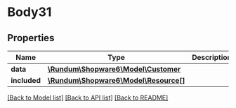 # Body31

## Properties
Name | Type | Description | Notes
------------ | ------------- | ------------- | -------------
**data** | [**\Rundum\Shopware6\Model\Customer**](Customer.md) |  | [optional] 
**included** | [**\Rundum\Shopware6\Model\Resource[]**](Resource.md) |  | [optional] 

[[Back to Model list]](../../README.md#documentation-for-models) [[Back to API list]](../../README.md#documentation-for-api-endpoints) [[Back to README]](../../README.md)

